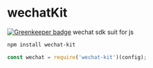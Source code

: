 # wechatKit

[![Greenkeeper badge](https://badges.greenkeeper.io/yeliex/wechat-kit.svg)](https://greenkeeper.io/)
wechat sdk suit for js

```bash
npm install wechat-kit
```

```js
const wechat = require('wechat-kit')(config);
```